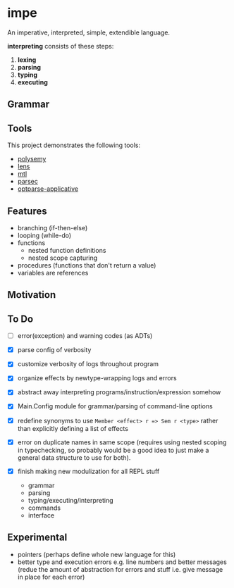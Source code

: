 # impe

An imperative, interpreted, simple, extendible language.

**interpreting** consists of these steps:

1. **lexing**
2. **parsing**
3. **typing**
4. **executing**

## Grammar

<!-- TODO -->

## Tools

This project demonstrates the following tools:

- [polysemy](https://hackage.haskell.org/package/polysemy)
- [lens](https://hackage.haskell.org/package/lens)
- [mtl](https://hackage.haskell.org/package/mtl)
- [parsec](https://hackage.haskell.org/package/parsec)
- [optparse-applicative](https://hackage.haskell.org/package/optparse-applicative)

## Features

- branching (if-then-else)
- looping (while-do)
- functions
  - nested function definitions
  - nested scope capturing
- procedures (functions that don't return a value)
- variables are references

<!-- TODO -->

## Motivation

<!-- TODO -->

## To Do

- [ ] error(exception) and warning codes (as ADTs)

- [x] parse config of verbosity
- [x] customize verbosity of logs throughout program
- [x] organize effects by newtype-wrapping logs and errors
- [x] abstract away interpreting programs/instruction/expression somehow
- [x] Main.Config module for grammar/parsing of command-line options
- [x] redefine synonyms to use `Member <effect> r => Sem r <type>` rather than
      explicitly defining a list of effects
- [x] error on duplicate names in same scope (requires using nested scoping in
      typechecking, so probably would be a good idea to just make a general data
      structure to use for both).
- [x] finish making new modulization for all REPL stuff
  - grammar
  - parsing
  - typing/executing/interpreting
  - commands
  - interface

## Experimental

- pointers (perhaps define whole new language for this)
- better type and execution errors e.g. line numbers and better messages (redue
  the amount of abstraction for errors and stuff i.e. give message in place for
  each error)
